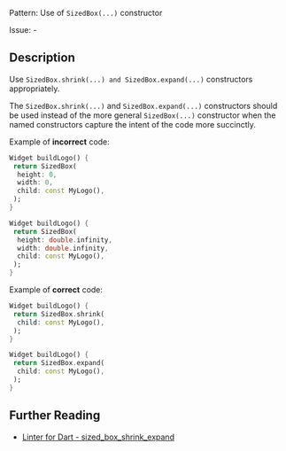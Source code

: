 Pattern: Use of `SizedBox(...)` constructor

Issue: -

## Description

Use `SizedBox.shrink(...) and SizedBox.expand(...)` constructors appropriately.

The `SizedBox.shrink(...)` and `SizedBox.expand(...)` constructors should be used instead of the more general `SizedBox(...)` constructor when the named constructors capture the intent of the code more succinctly.

Example of **incorrect** code:
```dart
Widget buildLogo() {
 return SizedBox(
  height: 0,
  width: 0,
  child: const MyLogo(),
 );
}
```

```dart
Widget buildLogo() {
 return SizedBox(
  height: double.infinity,
  width: double.infinity,
  child: const MyLogo(),
 );
}
```

Example of **correct** code:
```dart
Widget buildLogo() {
 return SizedBox.shrink(
  child: const MyLogo(),
 );
}
```

```dart
Widget buildLogo() {
 return SizedBox.expand(
  child: const MyLogo(),
 );
}
```

## Further Reading

* [Linter for Dart - sized_box_shrink_expand](https://dart-lang.github.io/linter/lints/sized_box_shrink_expand.html)